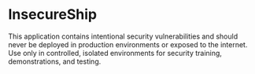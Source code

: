 # InsecureShip
This application contains intentional security vulnerabilities and should never be deployed in production environments or exposed to the internet. Use only in controlled, isolated environments for security training, demonstrations, and testing.
